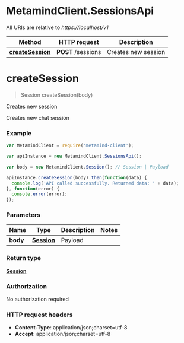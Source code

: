 # MetamindClient.SessionsApi

All URIs are relative to *https://localhost/v1*

Method | HTTP request | Description
------------- | ------------- | -------------
[**createSession**](SessionsApi.md#createSession) | **POST** /sessions | Creates new session


<a name="createSession"></a>
# **createSession**
> Session createSession(body)

Creates new session

Creates new chat session

### Example
```javascript
var MetamindClient = require('metamind-client');

var apiInstance = new MetamindClient.SessionsApi();

var body = new MetamindClient.Session(); // Session | Payload

apiInstance.createSession(body).then(function(data) {
  console.log('API called successfully. Returned data: ' + data);
}, function(error) {
  console.error(error);
});

```

### Parameters

Name | Type | Description  | Notes
------------- | ------------- | ------------- | -------------
 **body** | [**Session**](Session.md)| Payload | 

### Return type

[**Session**](Session.md)

### Authorization

No authorization required

### HTTP request headers

 - **Content-Type**: application/json;charset=utf-8
 - **Accept**: application/json;charset=utf-8

